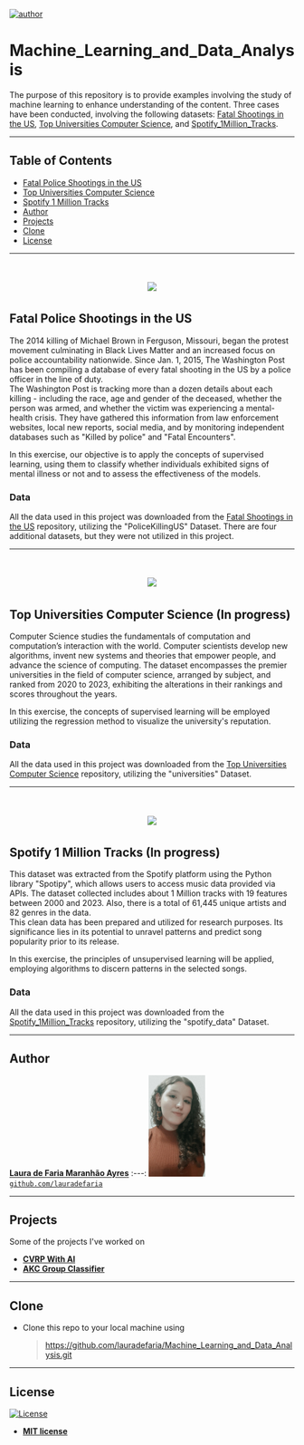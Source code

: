 [![author](https://img.shields.io/badge/author-lauradefaria-purple.svg)](https://github.com/lauradefaria)

# Machine_Learning_and_Data_Analysis

The purpose of this repository is to provide examples involving the study of machine learning to enhance understanding of the content. Three cases have been conducted, involving the following datasets: <a href="https://www.kaggle.com/datasets/kwullum/fatal-police-shootings-in-the-us">Fatal Shootings in the US</a>, <a href="https://www.kaggle.com/datasets/bogdansorin/top-universities-computer-science">Top Universities Computer Science</a>, and <a href="https://www.kaggle.com/datasets/amitanshjoshi/spotify-1million-tracks">Spotify_1Million_Tracks</a>.

---

## Table of Contents
- [Fatal Police Shootings in the US](#fatal-police-shootings-in-the-us)
- [Top Universities Computer Science](#top-universities-computer-science)
- [Spotify 1 Million Tracks](#spotify-1-million-tracks)
- [Author](#author)
- [Projects](#projects)
- [Clone](#clone)
- [License](#license)

---    
<h1 align="center">
  <img src="https://github.com/lauradefaria/Machine_Learning_and_Data_Analysis/blob/main/imgs/PoliceShooting.jpg">
</h1>

## Fatal Police Shootings in the US

The 2014 killing of Michael Brown in Ferguson, Missouri, began the protest movement culminating in Black Lives Matter and an increased focus on police accountability nationwide. Since Jan. 1, 2015, The Washington Post has been compiling a database of every fatal shooting in the US by a police officer in the line of duty. <br/>
The Washington Post is tracking more than a dozen details about each killing - including the race, age and gender of the deceased, whether the person was armed, and whether the victim was experiencing a mental-health crisis. They have gathered this information from law enforcement websites, local new reports, social media, and by monitoring independent databases such as "Killed by police" and "Fatal Encounters". <br/>

In this exercise, our objective is to apply the concepts of supervised learning, using them to classify whether individuals exhibited signs of mental illness or not and to assess the effectiveness of the models.

### Data

All the data used in this project was downloaded from the <a href="https://www.kaggle.com/datasets/kwullum/fatal-police-shootings-in-the-us">Fatal Shootings in the US</a> repository, utilizing the "PoliceKillingUS" Dataset. There are four additional datasets, but they were not utilized in this project.

---    
<h1 align="center">
  <img src="https://github.com/lauradefaria/Machine_Learning_and_Data_Analysis/blob/main/imgs/ComputerScienceU.jpg">
</h1>

## Top Universities Computer Science (In progress)

Computer Science studies the fundamentals of computation and computation’s interaction with the world. Computer scientists develop new algorithms, invent new systems and theories that empower people, and advance the science of computing. The dataset encompasses the premier universities in the field of computer science, arranged by subject, and ranked from 2020 to 2023, exhibiting the alterations in their rankings and scores throughout the years. <br/>

In this exercise, the concepts of supervised learning will be employed utilizing the regression method to visualize the university's reputation.

### Data

All the data used in this project was downloaded from the <a href="https://www.kaggle.com/datasets/bogdansorin/top-universities-computer-science">Top Universities Computer Science</a> repository, utilizing the "universities" Dataset.

--- 
<h1 align="center">
  <img src="https://github.com/lauradefaria/Machine_Learning_and_Data_Analysis/blob/main/imgs/spotify-logo.jpg">
</h1>

## Spotify 1 Million Tracks (In progress)

This dataset was extracted from the Spotify platform using the Python library "Spotipy", which allows users to access music data provided via APIs. The dataset collected includes about 1 Million tracks with 19 features between 2000 and 2023. Also, there is a total of 61,445 unique artists and 82 genres in the data. <br/>
This clean data has been prepared and utilized for research purposes. Its significance lies in its potential to unravel patterns and predict song popularity prior to its release. <br/>

In this exercise, the principles of unsupervised learning will be applied, employing algorithms to discern patterns in the selected songs.

### Data

All the data used in this project was downloaded from the <a href="https://www.kaggle.com/datasets/amitanshjoshi/spotify-1million-tracks">Spotify_1Million_Tracks</a> repository, utilizing the "spotify_data" Dataset.

---   
## Author

 <a href="https://www.linkedin.com/in/lauradefaria/" target="_blank">**Laura de Faria Maranhão Ayres**</a>
:---: 
<img src="imgs/laura.jpg" width="100px"> </img>
<a href="http://github.com/lauradefaria" target="_blank">`github.com/lauradefaria`</a>

---   

## Projects
Some of the projects I've worked on

* [**CVRP With AI**](https://github.com/lauradefaria/CVRP_With_AI)
* [**AKC Group Classifier**](https://github.com/lauradefaria/AKC_Group_Classifier)

---   
## Clone

- Clone this repo to your local machine using
    > https://github.com/lauradefaria/Machine_Learning_and_Data_Analysis.git

---
## License

[![License](http://img.shields.io/:license-mit-blue.svg?style=flat-square)](http://badges.mit-license.org)

- **[MIT license](http://opensource.org/licenses/mit-license.php)**
